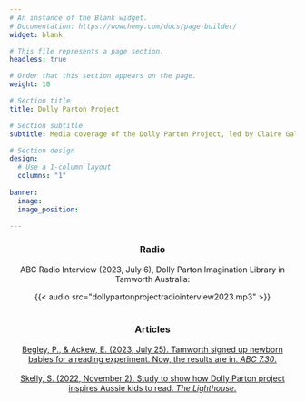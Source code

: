 ```yaml
---
# An instance of the Blank widget.
# Documentation: https://wowchemy.com/docs/page-builder/
widget: blank

# This file represents a page section.
headless: true

# Order that this section appears on the page.
weight: 10

# Section title
title: Dolly Parton Project 

# Section subtitle
subtitle: Media coverage of the Dolly Parton Project, led by Claire Galea (2023, July & 2022, November).

# Section design
design:
  # Use a 1-column layout
  columns: "1"
  
banner:
  image: 
  image_position: 
    
---
```



<center><p><h3>Radio</h3></p>
<center><p>ABC Radio Interview (2023, July 6), Dolly Parton Imagination Library in Tamworth Australia:</p>
<center>{{< audio src="dollypartonprojectradiointerview2023.mp3" >}}</center>
<br/>
<center><p><h3>Articles</h3></p>
<center><a href="https://www.abc.net.au/news/2023-07-25/tamworth-dolly-parton-imagination-library-730/102643392" target="_blank">Begley, P., & Ackew, E. (2023, July 25). Tamworth signed up newborn babies for a reading experiment. Now, the results are in. <em>ABC 7.30</em>. </a></center>
<br/>
<center><a href="https://lighthouse.mq.edu.au/article/october-2022/Study-aims-to-show-how-Dolly-Parton-project-inspires-Aussie-kids-to-read" target="_blank">Skelly, S. (2022, November 2). Study to show how Dolly Parton project inspires Aussie kids to read. <em>The Lighthouse</em>. </a></center>

